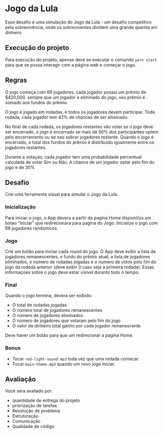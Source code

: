 # Jogo da Lula

Esse desafio é uma simulação do Jogo da Lula - um desafio competitivo pela sobrevivência, onde os sobreviventes dividem uma grande quantia em dinheiro

## Execução do projeto

Para execução do projeto, apenas deve se executar o comando `yarn start` para que se possa interagir com a página web e começar o jogo.

## Regras

O jogo começa com 69 jogadores. cada jogador possui um prêmio de $420,000. sempre que um jogador e eliminado do jogo, seu prêmio é somado aos fundos do prêmio.

O jogo é jogado em rodadas, e todos os jogadores devem participar. Toda rodada, cada jogador tem 42% de chances de ser eliminado.

No final de cada rodada, os jogadores restantes vão votar se o jogo deve ser encerrado, o jogo é encerrado se mais de 50% dos participantes optem pelo encerramento ou se nao sobrar jogadores restante. Quando o jogo é encerrado, o total dos fundos do prêmio é distribuido igualmente entre os jogadores restantes.

Durante a votação, cada jogador tem uma probabilidade percentual calculada de votar Sim ou Não. A chance de um jogador optar pelo fim do jogo e de 30%

## Desafio

Crie uma ferramenta visual para simular o Jogo da Lula.

### Inicialização

Para iniciar o jogo, o App devera a partir da pagina Home disponiliza um botao "Iniciar" que redirecionara para pagina do Jogo. Inicialize o jogo com 69 jogadores randomicos. 

### Jogo

Crie um botão para iniciar cada round do jogo. O App deve exibir a lista de jogadores remanescentes, o fundo do prêmio atual, a lista de jogadores eliminados, o número de rodadas jogadas e o numero de votos pelo fim do jogo da rodada anterior (deve exibir 0 caso seja a primeira rodada). Essas informaçoes sobre o jogo deve estar visivel duranto todo o tempo.

### Final

Quando o jogo termina, devera ser exibido:

- O total de rodadas jogadas
- O número total de jogadores remanescentes
- O número de jogadores eliminados
- O número de jogadores que votaram pelo fim do jogo
- O valor de dinheiro total ganho por cada jogador remanescente

Deve haver um botão para que um redirecionar a pagina Home.

### Bonus

- Tocar `red-light-sound.mp3` toda vez que uma rodada comecar.
- Tocar `main-theme.mp3` quando um novo jogo iniciar.

## Avaliação

Você sera avaliado por:

- quantidade de entrega do projeto
- priorização de tarefas
- Resolução de problema
- Estruturação
- Comunicação
- Qualidade de código
